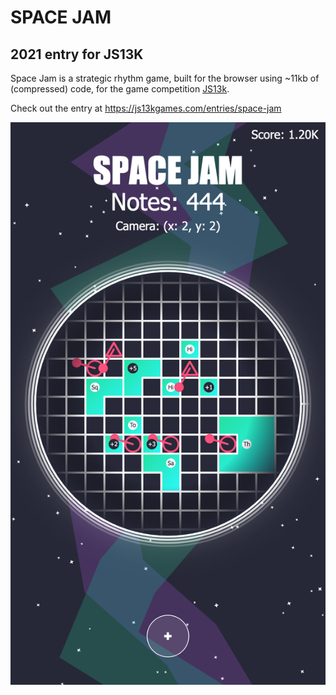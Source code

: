 # SPACE JAM

## 2021 entry for JS13K

Space Jam is a strategic rhythm game, built for the browser using ~11kb of (compressed) code, for the game competition [JS13k](https://js13kgames.com/).

Check out the entry at https://js13kgames.com/entries/space-jam

![gameplay](img/gameplay.png)